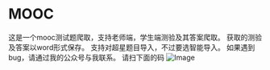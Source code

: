 # MOOC
这是一个mooc测试题爬取，支持老师端，学生端测验及其答案爬取。
获取的测验及答案以word形式保存。
支持对超星题目导入，不过要选智能导入。
如果遇到bug，请通过我的公众号与我联系。
请扫下面的码
![Image](https://github.com/Ajian-jyj/MOOC/blob/main/code.jpg)
